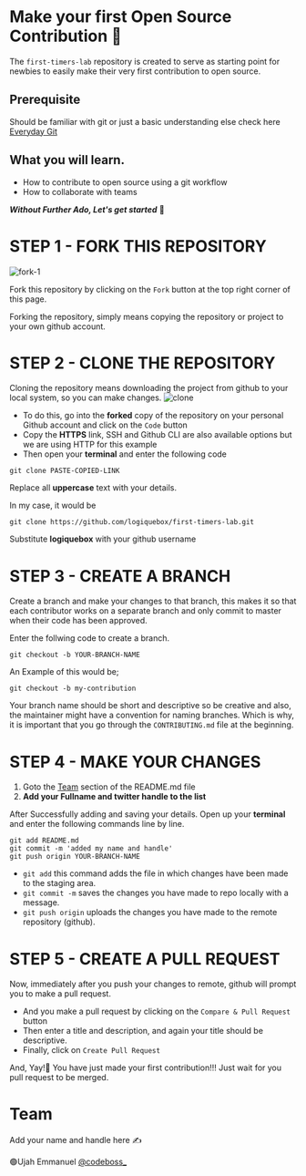 # Make your first Open Source Contribution 📢
The `first-timers-lab` repository is created to serve as starting point for newbies to easily make their very first contribution to open source.
## Prerequisite 
Should be familiar with git or just a basic understanding else check here [Everyday Git](https://git-scm.com/docs/giteveryday)
## What you will learn.
- How to contribute to open source using a git workflow 
- How to collaborate with teams 

**_Without Further Ado, Let's get started_** 🚀
# STEP 1 - FORK THIS REPOSITORY
![fork-1](https://user-images.githubusercontent.com/37655600/152127104-183c41b1-a8cb-46da-a165-c73629145d81.PNG)

Fork this repository by clicking on the `Fork` button at the top right corner of this page.

Forking the repository, simply means copying the repository or project to your own github account.
# STEP 2 - CLONE THE REPOSITORY 
Cloning the repository means downloading the project from github to your local system, so you can make changes.
![clone](https://user-images.githubusercontent.com/37655600/152126142-8e06fc3d-fc62-4bd2-8653-daf0f33a6ad1.PNG)


- To do this, go into the **forked** copy of the repository on your personal Github account and click on the `Code` button 
- Copy the **HTTPS** link, SSH and Github CLI are also available options but we are using HTTP for this example
- Then open your **terminal** and enter the following code 

```
git clone PASTE-COPIED-LINK
```
Replace all **uppercase** text with your details.

In my case, it would be 

```
git clone https://github.com/logiquebox/first-timers-lab.git
```
Substitute **logiquebox** with your github username

# STEP 3 - CREATE A BRANCH 
Create a branch and make your changes to that branch, this makes it so that each contributor works on a separate branch and only commit to master when their code has been approved. 

Enter the follwing code to create a branch.
```
git checkout -b YOUR-BRANCH-NAME
```
An Example of this would be;

```
git checkout -b my-contribution
```

Your branch name should be short and descriptive so be creative and also, the maintainer might have a convention for naming branches. Which is why, it is important that you go through the `CONTRIBUTING.md` file at the beginning.

# STEP 4 - MAKE YOUR CHANGES 
1. Goto the [Team](https://github.com/logiquebox/first-timers-lab#team) section of the README.md file 
2. **Add your Fullname and twitter handle to the list** 

After Successfully adding and saving your details.
Open up your **terminal** and enter the following commands line by line. 
```
git add README.md 
git commit -m 'added my name and handle'
git push origin YOUR-BRANCH-NAME
```
- `git add` this command adds the file in which changes have been made to the staging area.
- `git commit -m` saves the changes you have made to repo locally with a message.
- `git push origin` uploads the changes you have made to the remote repository (github).

# STEP 5 - CREATE A PULL REQUEST
Now, immediately after you push your changes to remote, github will prompt you to make a pull request. 

- And you make a pull request by clicking on the `Compare & Pull Request` button 
- Then enter a title and description, and again your title should be descriptive. 
- Finally, click on `Create Pull Request`

And, Yay!👏 You have just made your first contribution!!!
Just wait for you pull request to be merged.


# Team
Add your name and handle here ✍

🟢Ujah Emmanuel [@codeboss_](https://twitter.com/codeboss_)





